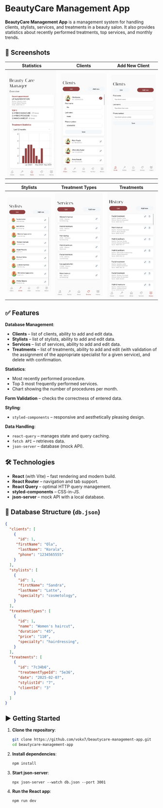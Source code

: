 # BeautyCare Management App

**BeautyCare Management App** is a management system for handling clients, stylists, services, and treatments in a beauty salon. It also provides statistics about recently performed treatments, top services, and monthly trends.

## 📸 Screenshots

| Statistics | Clients | Add New Client |
|-----------|---------|----------------|
| <img src="public/screenshots/statistics.png" width="300"/> | <img src="public/screenshots/clients.png" width="300"/> | <img src="public/screenshots/clients-add.png" width="300"/> |


| Stylists | Treatment Types | Treatments |
|----------|-----------------|------------|
| <img src="public/screenshots/stylists.png" width="300"/> | <img src="public/screenshots/treatmentTypes.png" width="300"/> | <img src="public/screenshots/treatments.png" width="300"/> |



## ✅ Features

**Database Management**:
- **Clients** – list of clients, ability to add and edit data.
- **Stylists** – list of stylists, ability to add and edit data.
- **Services** – list of services, ability to add and edit data.
- **Treatments** – list of treatments, ability to add and edit (with validation of the assignment of the appropriate specialist for a given service), and delete with confirmation.

**Statistics**:
- Most recently performed procedure.
- Top 3 most frequently performed services.
- Chart showing the number of procedures per month.

**Form Validation** – checks the correctness of entered data.

**Styling**:
- `styled-components` – responsive and aesthetically pleasing design.

**Data Handling**:
- `react-query` – manages state and query caching.
- `fetch API` – retrieves data.
- `json-server` – database (mock API).

## 🛠 Technologies

- **React** (with Vite) – fast rendering and modern build.
- **React Router** – navigation and tab support.
- **React Query** – optimal HTTP query management.
- **styled-components** – CSS-in-JS.
- **json-server** – mock API with a local database.

## 📂 Database Structure (`db.json`)

```json
{
  "clients": [
    {
      "id": 1,
     "firstName": "Ola",
      "lastName": "Korala",
      "phone": "1234565555"
    }
  ],
  "stylists": [
    {
      "id": 1,
      "firstName": "Sandra",
      "lastName": "Latte",
      "specialty": "cosmetology",
    }
  ],
  "treatmentTypes": [
    {
      "id": 1,
      "name": "Women's haircut",
      "duration": "45",
      "price": "110",
      "specialty": "hairdressing",
    }
  ],
  "treatments": [
    {
      "id": "7c34b6",
      "treatmentTypeId": "5e36",
      "date": "2025-02-07",
      "stylistId": "7",
      "clientId": "3"
    }
  ]
}
```

## ▶️ Getting Started

1. **Clone the repository**:

   ```bash
   git clone https://github.com/vokx7/beautycare-management-app.git
   cd beautycare-management-app
   ```

2. **Install dependencies**:

   ```bash
   npm install
   ```

3. **Start json-server**:

   ```
   npx json-server --watch db.json --port 3001
   ```

4. **Run the React app**:

   ```
   npm run dev
   ```

